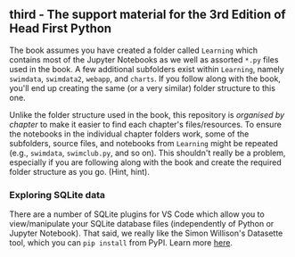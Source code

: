 ## third - The support material for the 3rd Edition of Head First Python

The book assumes you have created a folder called `Learning` which contains most of the Jupyter Notebooks as we well as assorted `*.py` files used in the book. A few additional subfolders exist within `Learning`, namely `swimdata`, `swimdata2`, `webapp`, and `charts`. If you follow along with the book, you'll end up creating the same (or a very similar) folder structure to this one. 

Unlike the folder structure used in the book, this repository is *organised by chapter* to make it easier to find each chapter's files/resources. To ensure the notebooks in the individual chapter folders work, some of the subfolders, source files, and notebooks from `Learning` might be repeated (e.g., `swimdata`, `swimclub.py`, and so on). This shouldn't really be a problem, especially if you are following along with the book and create the required folder structure as you go.  (Hint, hint).

### Exploring SQLite data

There are a number of SQLite plugins for VS Code which allow you to view/manipulate your SQLite database files (independently of Python or Jupyter Notebook). That said, we really like the Simon Willison's Datasette tool, which you can `pip install` from PyPI.  Learn more <a href="https://pypi.org/project/datasette/" target="_blank">here</a>.
